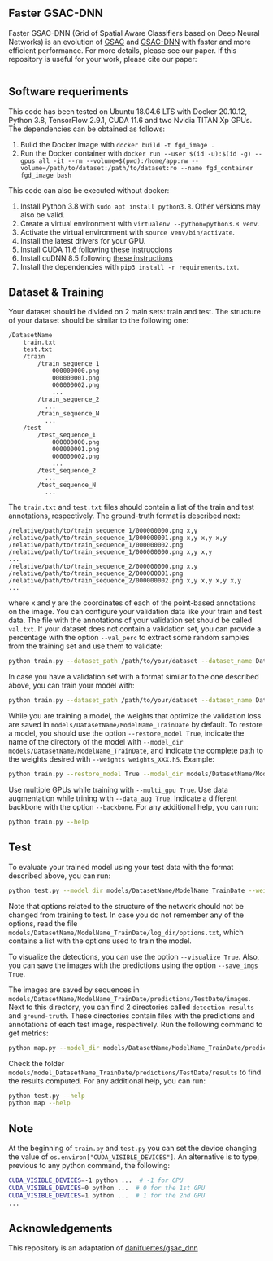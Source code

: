 ## Faster GSAC-DNN
Faster GSAC-DNN (Grid of Spatial Aware Classifiers based on Deep Neural Networks) is an evolution of
[GSAC](https://www.sciencedirect.com/science/article/abs/pii/S0923596521000023) and
[GSAC-DNN](https://www.sciencedirect.com/science/article/pii/S1051200422000902?via%3Dihub) with faster and more
efficient performance. For more details, please see our paper. If this repository is useful for your work, please cite
our paper:

```

``` 

## Software requeriments

This code has been tested on Ubuntu 18.04.6 LTS with Docker 20.10.12, Python 3.8, TensorFlow 2.9.1, CUDA 11.6 and two
Nvidia TITAN Xp GPUs. The dependencies can be obtained as follows:

1. Build the Docker image with `docker build -t fgd_image .`
2. Run the Docker container with `docker run --user $(id -u):$(id -g) --gpus all -it --rm --volume=$(pwd):/home/app:rw --volume=/path/to/dataset:/path/to/dataset:ro --name fgd_container fgd_image bash`

This code can also be executed without docker:

1. Install Python 3.8 with `sudo apt install python3.8`. Other versions may also be valid.
2. Create a virtual environment with `virtualenv --python=python3.8 venv`.
3. Activate the virtual environment with `source venv/bin/activate`.
4. Install the latest drivers for your GPU.
5. Install CUDA 11.6 following [these instruccions](https://developer.nvidia.com/cuda-downloads)
6. Install cuDNN 8.5 following [these instructions](https://docs.nvidia.com/deeplearning/cudnn/install-guide/index.html#installlinux-deb)
7. Install the dependencies with `pip3 install -r requirements.txt`.

## Dataset & Training

Your dataset should be divided on 2 main sets: train and test. The structure of your dataset should be similar to the
following one:
```
/DatasetName
    train.txt
    test.txt
    /train
        /train_sequence_1
            000000000.png
            000000001.png
            000000002.png
            ...
        /train_sequence_2
          ...
        /train_sequence_N
          ...
    /test
        /test_sequence_1
            000000000.png
            000000001.png
            000000002.png
            ...
        /test_sequence_2
          ...
        /test_sequence_N
          ...
```
The `train.txt` and `test.txt` files should contain a list of the train and test annotations, respectively. The
ground-truth format is described next:
```
/relative/path/to/train_sequence_1/000000000.png x,y
/relative/path/to/train_sequence_1/000000001.png x,y x,y x,y
/relative/path/to/train_sequence_1/000000002.png
/relative/path/to/train_sequence_1/000000000.png x,y x,y
...
/relative/path/to/train_sequence_2/000000000.png x,y
/relative/path/to/train_sequence_2/000000001.png
/relative/path/to/train_sequence_2/000000002.png x,y x,y x,y x,y
...
```
where x and y are the coordinates of each of the point-based annotations on the image. You can configure your validation
data like your train and test data. The file with the annotations of your validation set should be called `val.txt`. If
your dataset does not contain a validation set, you can provide a percentage with the option `--val_perc` to extract
some random samples from the training set and use them to validate:

```bash
python train.py --dataset_path /path/to/your/dataset --dataset_name DatasetName --val_perc 0.1 --input_dim 224 224 3 --grid_dim 20 20
```

In case you have a validation set with a format similar to the one described above, you can train your model with:

```bash
python train.py --dataset_path /path/to/your/dataset --dataset_name DatasetName --input_dim 224 224 3 --grid_dim 20 20
```

While you are training a model, the weights that optimize the validation loss are saved in 
`models/DatasetName/ModelName_TrainDate` by default. To restore a model, you should use the option
`--restore_model True`, indicate the name of the directory of the model with
`--model_dir models/DatasetName/ModelName_TrainDate`, and indicate the complete path to the weights desired with
`--weights weights_XXX.h5`. Example:

```bash
python train.py --restore_model True --model_dir models/DatasetName/ModelName_TrainDate --weights weights_057.h5 --dataset_path /path/to/your/dataset --dataset_name DatasetName --input_dim 224 224 3 --grid_dim 20 20
```

Use multiple GPUs while training with `--multi_gpu True`. Use data augmentation while trining with `--data_aug True`.
Indicate a different backbone with the option `--backbone`. For any additional help, you can run:

```bash
python train.py --help
```

## Test

To evaluate your trained model using your test data with the format described above, you can run:

```bash
python test.py --model_dir models/DatasetName/ModelName_TrainDate --weights weights_057.h5 --dataset_path /path/to/your/dataset --dataset_name DatasetName --dataset_name DatasetName --input_dim 224 224 3 --grid_dim 20 20
```

Note that options related to the structure of the network should not be changed from training to test. In case you do
not remember any of the options, read the file `models/DatasetName/ModelName_TrainDate/log_dir/options.txt`, which
contains a list with the options used to train the model.

To visualize the detections, you can use the option `--visualize True`. Also, you can save the images with the
predictions using the option `--save_imgs True`.

The images are saved by sequences in `models/DatasetName/ModelName_TrainDate/predictions/TestDate/images`. Next to this
directory, you can find 2 directories called `detection-results` and `ground-truth`. These directories contain files
with the predictions and annotations of each test image, respectively. Run the following command to get metrics:

```bash
python map.py --model_dir models/DatasetName/ModelName_TrainDate/predictions/TestDate --img_width 224 --img_height 224
```

Check the folder `models/model_DatasetName_TrainDate/predictions/TestDate/results` to find the results computed. For
any additional help, you can run:

```bash
python test.py --help
python map --help
```

## Note

At the beginning of `train.py` and `test.py` you can set the device changing the value of
`os.environ["CUDA_VISIBLE_DEVICES"]`. An alternative is to type, previous to any python command, the following:

```bash
CUDA_VISIBLE_DEVICES=-1 python ...  # -1 for CPU
CUDA_VISIBLE_DEVICES=0 python ...  # 0 for the 1st GPU
CUDA_VISIBLE_DEVICES=1 python ...  # 1 for the 2nd GPU
...
```

## Acknowledgements
This repository is an adaptation of
[danifuertes/gsac_dnn](https://github.com/danifuertes/gsac_dnn)
